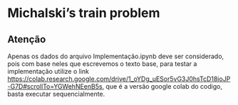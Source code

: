  
# Michalski’s train problem

## Atenção
Apenas os dados do arquivo Implementação.ipynb deve ser considerado, pois com base neles que escrevemos o texto base, para testar a implementação utilize o link https://colab.research.google.com/drive/1_oYDg_uESor5vG3J0hsTcD18ioJP-G7D#scrollTo=YGWehNEenB5s, que é a versão google colab do codigo, basta executar sequencialmente.
